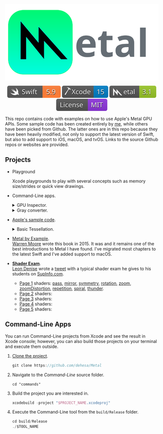 <p align="center">
   <img src="Documentation/Assets/Metal.svg" alt="Metal Logo & Name"/>
</p>

<p align="center">
    <a href="https://swift.org/about/#swiftorg-and-open-source"><img src="Documentation/Assets/Badges/Swift.svg" alt="Swift 5.9"></a>
    <a href="https://developer.apple.com/xcode/"><img src="Documentation/Assets/Badges/Xcode.svg" alt="Xcode 15"></a>
    <a href="https://developer.apple.com/metal/"><img src="Documentation/Assets/Badges/Metal.svg" alt="Metal 3.1"></a>
    <a href="http://doge.mit-license.org"><img src="Documentation/Assets/Badges/License.svg" alt="MIT License"></a>
</p>

This repo contains code with examples on how to use Apple's Metal GPU APIs. Some sample code has been created entirely by [me](https://github.com/dehesa), while others have been picked from Github. The latter ones are in this repo because they have been heavily modified, not only to support the latest version of Swift, but also to add support to iOS, macOS, and tvOS. Links to the source Github repos or websites are provided.

## Projects

-   Playground

    Xcode playgrounds to play with several concepts such as memory size/strides or quick view drawings.

-   Command-Line apps.

    <div>
    <details><summary>GPU Inspector.</summary><p>

    Prints on `stdout` a brief description of all your available GPUs. For example:

    ```
    Apple M1 Max
      Built-in GPU
      Unified memory (shared with CPU)
        max recommended working set: 48 GB
      Feature set support
        family: apple 1, apple 2, apple 3, apple 4, apple 5, apple 6, apple 7, metal 3
      General Purpose Computing
        max threadgroup memory: 32 kB
        max threads per threadgroup: [1024, 1024, 1024]
        threads execution width: 32
    
    Intel(R) HD Graphics 530
      Built-in GPU (low power)
      Unified memory (shared with CPU)
        max recommended working set: 1.61 GB
      Feature set support
        family: common 1, common 2, common 3, apple 1, apple 2, apple 3, apple 4
      General Purpose Computing
        max threadgroup memory: 64 KB
        max threads per threadgroup: [1024, 1024, 1024]
        threads execution width: 32

    AMD Radeon Pro 460
      Built-in GPU
      Discrete memory
        max recommended working set: 4.29 GB
      Feature set support
        family: common 1, common 2, common 3, apple 1, apple 2, apple 3, apple 4
      General Purpose Computing
        max threadgroup memory: 64 KB
        max threads per threadgroup: [1024, 1024, 1024]
        threads execution width: 64
    ```

    </p></details>
    <details><summary>Gray converter.</summary><p>
    
    Transform an image into its gray-scale version.
    
    This command-line utitily expects a single argument indicating the location of the image to transform and outputs the gray scale version to the `~/Desktop` with name `out.png`.
    You can run it from Xcode by pressing ⌘ + R. This project scheme has an argument where you can specify a different image from the default image.

    This utility is based on [Safx](https://github.com/safx)' gray converter [compute sample](https://github.com/safx/Metal-CommandLine-Sample-Swift).

    </p></details>
    </div>

-   [Apple's sample code](https://developer.apple.com/metal/sample-code).

    <details><summary>Basic Tessellation.</summary><p>

    [This sample](https://developer.apple.com/library/content/samplecode/MetalBasicTessellation/Introduction/Intro.html) shows how to tessellate a triangle or quad patch with adjustable per-patch tessellation factors.

    </p><p align="center">
        <img src="Documentation/Assets/Tessellation.png" alt="macOS app tessellating a triangle"/>
    </p></details>

-   [Metal by Example](https://metalbyexample.com).
    <br>[Warren Moore](https://warrenmoore.net) wrote this book in 2015. It was and it remains one of the best introductions to Metal I have found.
    I've migrated most chapters to the latest Swift and I've added support to macOS.

-   [**Shader Exam**](https://github.com/leon196/SIGExam).
    <br>[Leon Denise](http://leon196.github.io) wrote a [tweet](https://twitter.com/leondenise/status/953716696161882114) with a typical shader exam he gives to his students on [SupInfo.com](https://rubika-edu.com).
    -   [Page 1](Shader%20Exam/Sources/Common/Assets/Exam/Page1.png) shaders:
        [pass](Shader%20Exam/Sources/Common/Pages/ShadersPage1.metal#L7),
        [mirror](Shader%20Exam/Sources/Common/Pages/ShadersPage1.metal#L17),
        [symmetry](Shader%20Exam/Sources/Common/Pages/ShadersPage1.metal#L24),
        [rotation](Shader%20Exam/Sources/Common/Pages/ShadersPage1.metal#L32),
        [zoom](Shader%20Exam/Sources/Common/Pages/ShadersPage1.metal#L50),
        [zoomDistortion](Shader%20Exam/Sources/Common/Pages/ShadersPage1.metal#L59),
        [repetition](Shader%20Exam/Sources/Common/Pages/ShadersPage1.metal#L70),
        [spiral](Shader%20Exam/Sources/Common/Pages/ShadersPage1.metal#L77),
        [thunder](Shader%20Exam/Sources/Common/Pages/ShadersPage1.metal#L91).
    -   [Page 2](Shader%20Exam/Sources/Common/Assets/Exam/Page2.png) shaders:
    -   [Page 3](Shader%20Exam/Sources/Common/Assets/Exam/Page3.png) shaders:
    -   [Page 4](Shader%20Exam/Sources/Common/Assets/Exam/Page4.png) shaders:
    -   [Page 5](Shader%20Exam/Sources/Common/Assets/Exam/Page5.png) shaders:

## Command-Line Apps

You can run Command-Line projects from Xcode and see the result in Xcode console; however, you can also build those projects on your terminal and execute them outside.

1. [Clone the project](xcode://clone?repo=https://github.com/dehesa/Metal).

    ```swift
    git clone https://github.com/dehesa/Metal
    ```

2. Navigate to the _Command-Line_ source folder.

    ```
    cd "commands"
    ```

3. Build the project you are interested in.

    ```swift
    xcodebuild -project "$PROJECT_NAME.xcodeproj"
    ```

4. Execute the Command-Line tool from the `build/Release` folder.
    ```swift
    cd build/Release
    ./$TOOL_NAME
    ```
